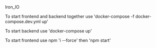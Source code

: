 Iron_IO

To start frontend and backend together use  'docker-compose -f docker-compose.dev.yml up'

To start backend use  'docker-compose up'

To start frontend use npm 'i --force' then 'npm start'
